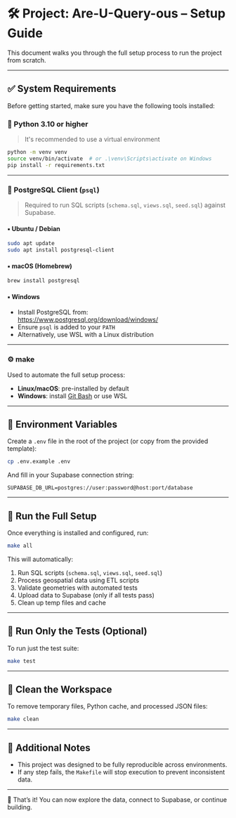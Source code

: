 # 🛠️ Project: Are-U-Query-ous – Setup Guide

This document walks you through the full setup process to run the project from scratch.

---

## ✅ System Requirements

Before getting started, make sure you have the following tools installed:

### 🐍 Python 3.10 or higher

> It's recommended to use a virtual environment

```bash
python -m venv venv
source venv/bin/activate  # or .\venv\Scripts\activate on Windows
pip install -r requirements.txt
```

---

### 🐘 PostgreSQL Client (`psql`)

> Required to run SQL scripts (`schema.sql`, `views.sql`, `seed.sql`) against Supabase.

#### ▪ Ubuntu / Debian

```bash
sudo apt update
sudo apt install postgresql-client
```

#### ▪ macOS (Homebrew)

```bash
brew install postgresql
```

#### ▪ Windows

- Install PostgreSQL from: https://www.postgresql.org/download/windows/
- Ensure `psql` is added to your `PATH`
- Alternatively, use WSL with a Linux distribution

---

### ⚙️ make

Used to automate the full setup process:

- **Linux/macOS**: pre-installed by default
- **Windows**: install [Git Bash](https://gitforwindows.org/) or use WSL

---

## 🔐 Environment Variables

Create a `.env` file in the root of the project (or copy from the provided template):

```bash
cp .env.example .env
```

And fill in your Supabase connection string:

```env
SUPABASE_DB_URL=postgres://user:password@host:port/database
```

---

## 🚀 Run the Full Setup

Once everything is installed and configured, run:

```bash
make all
```

This will automatically:

1. Run SQL scripts (`schema.sql`, `views.sql`, `seed.sql`)
2. Process geospatial data using ETL scripts
3. Validate geometries with automated tests
4. Upload data to Supabase (only if all tests pass)
5. Clean up temp files and cache

---

## 🧪 Run Only the Tests (Optional)

To run just the test suite:

```bash
make test
```

---

## 🧼 Clean the Workspace

To remove temporary files, Python cache, and processed JSON files:

```bash
make clean
```

---

## 🧠 Additional Notes

- This project was designed to be fully reproducible across environments.
- If any step fails, the `Makefile` will stop execution to prevent inconsistent data.

---

🎉 That’s it! You can now explore the data, connect to Supabase, or continue building.